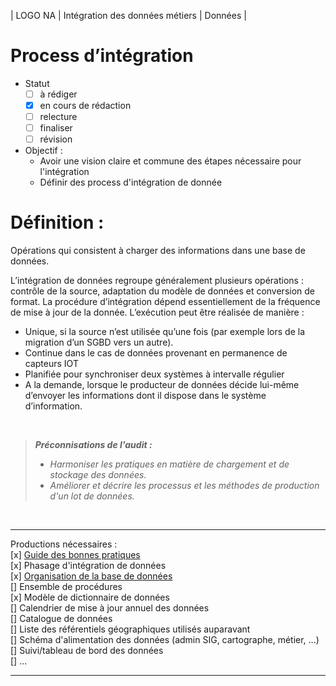 | LOGO NA | Intégration des données métiers | Données |

Process d’intégration
=

* Statut
  - [ ] à rédiger
  - [x] en cours de rédaction
  - [ ] relecture
  - [ ] finaliser
  - [ ] révision
  
* Objectif :
  * Avoir une vision claire et commune des étapes nécessaire pour l'intégration
  * Définir des process d'intégration de donnée


Définition :
==
Opérations qui consistent à charger des informations dans une base de données.

L’intégration de données regroupe généralement plusieurs opérations : contrôle de la source, adaptation du modèle de données et conversion de format. La procédure d’intégration dépend essentiellement de la fréquence de mise à jour de la donnée.
L’exécution peut être réalisée de manière :
* Unique, si la source n’est utilisée qu’une fois (par exemple lors de la migration d’un SGBD vers un autre).
* Continue dans le cas de données provenant en permanence de capteurs IOT
* Planifiée pour synchroniser deux systèmes à intervalle régulier
* A la demande, lorsque le producteur de données décide lui-même d’envoyer les informations dont il dispose dans le système d’information.

</br>

>**_Préconnisations de l'audit :_**
>	+ *_Harmoniser les pratiques en matière de chargement et de stockage des données._*
>	+ *_Améliorer et décrire les processus et les méthodes de production d'un lot de données._*

</br>

*******
Productions nécessaires : <br>
	[x] [Guide des bonnes pratiques](guide_bonnes_pratiques.md) <br>
	[x] Phasage d'intégration de données <br>
	[x] [Organisation de la base de données](organisation_bdd.md) <br>
	[] Ensemble de procédures <br>
	[x] Modèle de dictionnaire de données <br>
	[] Calendrier de mise à jour annuel des données <br>
	[] Catalogue de données <br>
	[] Liste des référentiels géographiques utilisés auparavant <br>
	[] Schéma d'alimentation des données (admin SIG, cartographe, métier, ...) <br>
	[] Suivi/tableau de bord des données <br>
	[] ... <br>
*******
